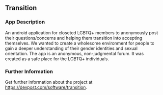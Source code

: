 ## Transition

### App Description
An android application for closeted LGBTQ+ members to anonymously post their questions/concerns and helping them transition into accepting themselves. We wanted to create a wholesome environment for people to gain a deeper understanding of their gender identities and sexual orientation. The app is an anonymous, non-judgmental forum. It was created as a safe place for the LGBTQ+ individuals.

### Further Information
Get further information about the project at  https://devpost.com/software/transition.
